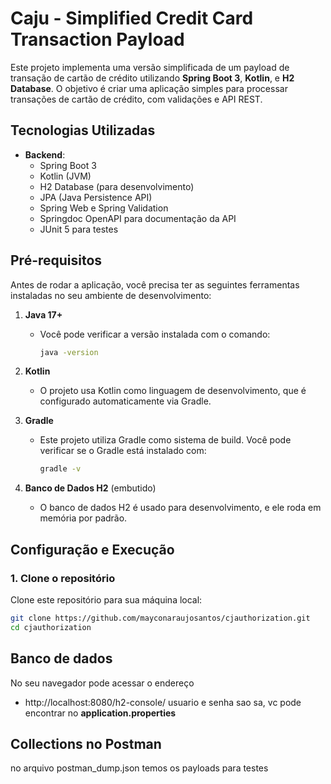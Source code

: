 # Caju - Simplified Credit Card Transaction Payload

Este projeto implementa uma versão simplificada de um payload de transação de cartão de crédito utilizando **Spring Boot 3**, **Kotlin**, e **H2 Database**. O objetivo é criar uma aplicação simples para processar transações de cartão de crédito, com validações e API REST.

## Tecnologias Utilizadas

- **Backend**:
    - Spring Boot 3
    - Kotlin (JVM)
    - H2 Database (para desenvolvimento)
    - JPA (Java Persistence API)
    - Spring Web e Spring Validation
    - Springdoc OpenAPI para documentação da API
    - JUnit 5 para testes

## Pré-requisitos

Antes de rodar a aplicação, você precisa ter as seguintes ferramentas instaladas no seu ambiente de desenvolvimento:

1. **Java 17+**
    - Você pode verificar a versão instalada com o comando:
      ```bash
      java -version
      ```

2. **Kotlin**
    - O projeto usa Kotlin como linguagem de desenvolvimento, que é configurado automaticamente via Gradle.

3. **Gradle**
    - Este projeto utiliza Gradle como sistema de build. Você pode verificar se o Gradle está instalado com:
      ```bash
      gradle -v
      ```

4. **Banco de Dados H2** (embutido)
    - O banco de dados H2 é usado para desenvolvimento, e ele roda em memória por padrão.

## Configuração e Execução

### 1. Clone o repositório

Clone este repositório para sua máquina local:

```bash
git clone https://github.com/mayconaraujosantos/cjauthorization.git
cd cjauthorization
```

## Banco de dados 
No seu navegador pode acessar o endereço
 - http://localhost:8080/h2-console/
usuario e senha sao sa, vc pode encontrar no **application.properties**

## Collections no Postman 
no arquivo postman_dump.json temos os payloads para testes

